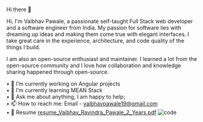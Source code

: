 Hi there 👋

Hi, I'm Vaibhav Pawale, a passionate self-taught Full Stack web developer and a software engineer from India. My passion for software lies with dreaming up ideas and making them come true with elegant interfaces. I take great care in the experience, architecture, and code quality of the things I build.

I am also an open-source enthusiast and maintainer. I learned a lot from the open-source community and I love how collaboration and knowledge sharing happened through open-source.


•	🔭 I’m currently working on Angular projects<br>
•	🌱 I’m currently learning MEAN Stack<br>
•	💬 Ask me about anything, I am happy to help;<br>
•	📫 How to reach me: Email - vaibhavpawale19@gmail.com<br>
•	📝 Resume [resume_Vaibhav_Ravindra_Pawale_2_Years.pdf](https://github.com/vaibhavpawale1994/vaibhavpawale1994/files/6324694/resume_Vaibhav_Ravindra_Pawale_2_Years.pdf)
![code](https://user-images.githubusercontent.com/43311972/115019993-8dda8e00-9ed7-11eb-9957-bcd46709cf52.gif)

